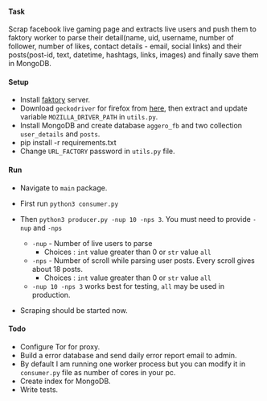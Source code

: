 #### Task

Scrap facebook live gaming page and extracts live users and push them to faktory worker to parse their 
detail(name, uid, username, number of follower, number of likes, contact details - email, social links) 
and their posts(post-id, text, datetime, hashtags, links, images) and finally save them in MongoDB.

#### Setup

* Install [faktory](https://github.com/contribsys/faktory) server.
* Download `geckodriver` for firefox from [here](https://github.com/mozilla/geckodriver/releases/), then extract and 
update variable `MOZILLA_DRIVER_PATH` in `utils.py`.
* Install MongoDB and create database `aggero_fb` and two collection `user_details` and `posts`.
* pip install -r requirements.txt
* Change `URL_FACTORY` password in `utils.py` file.

#### Run
* Navigate to `main` package.
* First run `python3 consumer.py`
* Then `python3 producer.py -nup 10 -nps 3`. You must need to provide `-nup` and `-nps`
     * `-nup` - Number of live users to parse
        * Choices : `int` value greater than 0 or `str` value `all` 
     * `-nps` - Number of scroll while parsing user posts. Every scroll gives about 18 posts. 
        * Choices : `int` value greater than 0 or `str` value `all` 
     * `-nup 10 -nps 3` works best for testing, `all` may be used in production.
  
* Scraping should be started now.

#### Todo 
* Configure Tor for proxy.
* Build a error database and send daily error report email to admin.
* By default I am running one worker process but you can modify it in `consumer.py` file as number of cores in your pc.
* Create index for MongoDB.
* Write tests.
